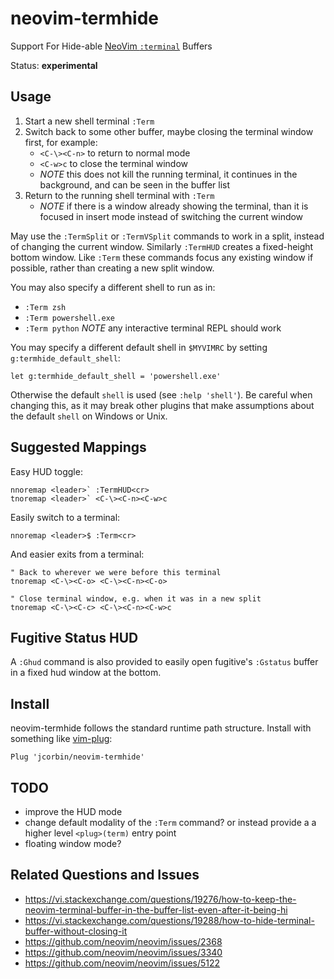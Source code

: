 # neovim-termhide

Support For Hide-able [NeoVim `:terminal`][nvim_terminal_emulator] Buffers

Status: **experimental**

## Usage

1. Start a new shell terminal `:Term`
2. Switch back to some other buffer, maybe closing the terminal window first, for example:
   - `<C-\><C-n>` to return to normal mode
   - `<C-w>c` to close the terminal window
   - *NOTE* this does not kill the running terminal, it continues in the
     background, and can be seen in the buffer list
3. Return to the running shell terminal with `:Term`
   - *NOTE* if there is a window already showing the terminal, than it is
     focused in insert mode instead of switching the current window

May use the `:TermSplit` or `:TermVSplit` commands to work in a split, instead
of changing the current window. Similarly `:TermHUD` creates a fixed-height
bottom window. Like `:Term` these commands focus any existing window if
possible, rather than creating a new split window.

You may also specify a different shell to run as in:
- `:Term zsh`
- `:Term powershell.exe`
- `:Term python` *NOTE* any interactive terminal REPL should work

You may specify a different default shell in `$MYVIMRC` by setting `g:termhide_default_shell`:

```vim
let g:termhide_default_shell = 'powershell.exe'
```

Otherwise the default `shell` is used (see `:help 'shell'`). Be careful when
changing this, as it may break other plugins that make assumptions about the
default `shell` on Windows or Unix.

## Suggested Mappings

Easy HUD toggle:
```vim
nnoremap <leader>` :TermHUD<cr>
tnoremap <leader>` <C-\><C-n><C-w>c
```

Easily switch to a terminal:
```vim
nnoremap <leader>$ :Term<cr>
```

And easier exits from a terminal:
```vim
" Back to wherever we were before this terminal
tnoremap <C-\><C-o> <C-\><C-n><C-o>

" Close terminal window, e.g. when it was in a new split
tnoremap <C-\><C-c> <C-\><C-n><C-w>c
```

## Fugitive Status HUD

A `:Ghud` command is also provided to easily open fugitive's `:Gstatus` buffer
in a fixed hud window at the bottom.

## Install

neovim-termhide follows the standard runtime path structure. Install with
something like [vim-plug](https://github.com/junegunn/vim-plug):
```vim
Plug 'jcorbin/neovim-termhide'
```

## TODO

- improve the HUD mode
- change default modality of the `:Term` command? or instead provide a a higher
  level `<plug>(term)` entry point
- floating window mode?

## Related Questions and Issues

- https://vi.stackexchange.com/questions/19276/how-to-keep-the-neovim-terminal-buffer-in-the-buffer-list-even-after-it-being-hi
- https://vi.stackexchange.com/questions/19288/how-to-hide-terminal-buffer-without-closing-it
- https://github.com/neovim/neovim/issues/2368
- https://github.com/neovim/neovim/issues/3340
- https://github.com/neovim/neovim/issues/5122

[nvim_terminal_emulator]: https://neovim.io/doc/user/nvim_terminal_emulator.html
